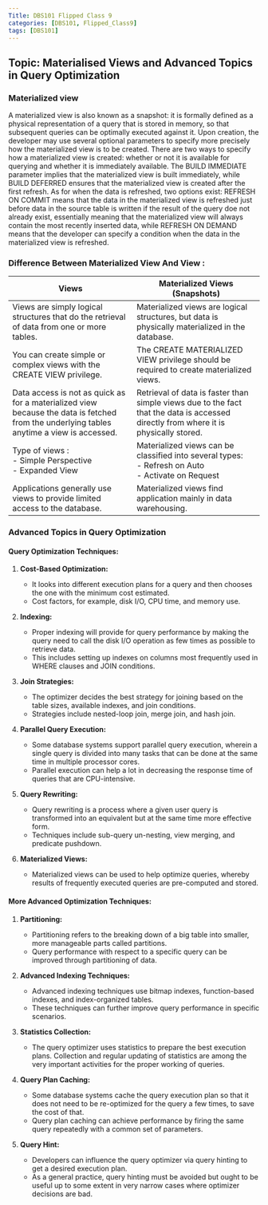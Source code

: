 ```yaml
---
Title: DBS101 Flipped Class 9
categories: [DBS101, Flipped_Class9]
tags: [DBS101]
---
```


## Topic: Materialised Views and Advanced Topics in Query Optimization

### Materialized view

A materialized view is also known as a snapshot: it is formally defined as a physical representation of a query that is stored in memory, so that subsequent queries can be optimally executed against it. Upon creation, the developer may use several optional parameters to specify more precisely how the materialized view is to be created. There are two ways to specify how a materialized view is created: whether or not it is available for querying and whether it is immediately available. The BUILD IMMEDIATE parameter implies that the materialized view is built immediately, while BUILD DEFERRED ensures that the materialized view is created after the first refresh. As for when the data is refreshed, two options exist: REFRESH ON COMMIT means that the data in the materialized view is refreshed just before data in the source table is written if the result of the query doe not already exist, essentially meaning that the materialized view will always contain the most recently inserted data, while REFRESH ON DEMAND means that the developer can specify a condition when the data in the materialized view is refreshed.

### Difference Between Materialized View And View :

| **Views**                                                                                               | **Materialized Views (Snapshots)**                                                                         |
|---------------------------------------------------------------------------------------------------------|------------------------------------------------------------------------------------------------------------|
| Views are simply logical structures that do the retrieval of data from one or more tables.             | Materialized views are logical structures, but data is physically materialized in the database.           |
| You can create simple or complex views with the CREATE VIEW privilege.                                   | The CREATE MATERIALIZED VIEW privilege should be required to create materialized views.                   |
| Data access is not as quick as for a materialized view because the data is fetched from the underlying tables anytime a view is accessed. | Retrieval of data is faster than simple views due to the fact that the data is accessed directly from where it is physically stored. |
| Type of views : <br> - Simple Perspective <br> - Expanded View                                           | Materialized views can be classified into several types: <br> - Refresh on Auto <br> - Activate on Request |
| Applications generally use views to provide limited access to the database.                               | Materialized views find application mainly in data warehousing.                                            |


### Advanced Topics in Query Optimization

#### Query Optimization Techniques:

1. **Cost-Based Optimization:**
   - It looks into different execution plans for a query and then chooses the one with the minimum cost estimated.
   - Cost factors, for example, disk I/O, CPU time, and memory use.

2. **Indexing:**
   - Proper indexing will provide for query performance by making the query need to call the disk I/O operation as few times as possible to retrieve data.
   - This includes setting up indexes on columns most frequently used in WHERE clauses and JOIN conditions.

3. **Join Strategies:**
   - The optimizer decides the best strategy for joining based on the table sizes, available indexes, and join conditions.
   - Strategies include nested-loop join, merge join, and hash join.

4. **Parallel Query Execution:**
   - Some database systems support parallel query execution, wherein a single query is divided into many tasks that can be done at the same time in multiple processor cores.
   - Parallel execution can help a lot in decreasing the response time of queries that are CPU-intensive.

5. **Query Rewriting:**
   - Query rewriting is a process where a given user query is transformed into an equivalent but at the same time more effective form.
   - Techniques include sub-query un-nesting, view merging, and predicate pushdown.

6. **Materialized Views:**
   - Materialized views can be used to help optimize queries, whereby results of frequently executed queries are pre-computed and stored.

#### More Advanced Optimization Techniques:

1. **Partitioning:**
   - Partitioning refers to the breaking down of a big table into smaller, more manageable parts called partitions.
   - Query performance with respect to a specific query can be improved through partitioning of data.

2. **Advanced Indexing Techniques:**
   - Advanced indexing techniques use bitmap indexes, function-based indexes, and index-organized tables.
   - These techniques can further improve query performance in specific scenarios.

3. **Statistics Collection:**
   - The query optimizer uses statistics to prepare the best execution plans. Collection and regular updating of statistics are among the very important activities for the proper working of queries.

4. **Query Plan Caching:**
   - Some database systems cache the query execution plan so that it does not need to be re-optimized for the query a few times, to save the cost of that.
   - Query plan caching can achieve performance by firing the same query repeatedly with a common set of parameters.

5. **Query Hint:**
   - Developers can influence the query optimizer via query hinting to get a desired execution plan. 
   - As a general practice, query hinting must be avoided but ought to be useful up to some extent in very narrow cases where optimizer decisions are bad.
